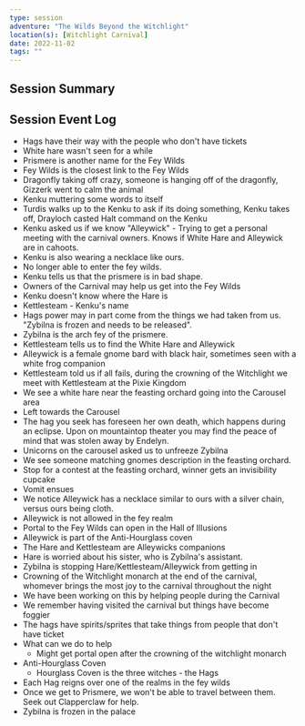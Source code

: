 ```yaml
---
type: session
adventure: "The Wilds Beyond the Witchlight"
location(s): [Witchlight Carnival]
date: 2022-11-02
tags: ""
---
```


## Session Summary

## Session Event Log

- Hags have their way with the people who don't have tickets
- White hare wasn't seen for a while
- Prismere is another name for the Fey Wilds
- Fey Wilds is the closest link to the Fey Wilds
- Dragonfly taking off crazy, someone is hanging off of the dragonfly, Gizzerk went to calm the animal
- Kenku muttering some words to itself
- Turdis walks up to the Kenku to ask if its doing something, Kenku takes off, Drayloch casted Halt command on the Kenku
- Kenku asked us if we know "Alleywick" - Trying to get a personal meeting with the carnival owners. Knows if White Hare and Alleywick are in cahoots.
- Kenku is also wearing a necklace like ours.
- No longer able to enter the fey wilds. 
- Kenku tells us that the prismere is in bad shape.
- Owners of the Carnival may help us get into the Fey Wilds
- Kenku doesn't know where the Hare is
- Kettlesteam - Kenku's name
- Hags power may in part come from the things we had taken from us. "Zybilna is frozen and needs to be released".
- Zybilna is the arch fey of the prismere. 
- Kettlesteam tells us to find the White Hare and Alleywick
- Alleywick is a female gnome bard with black hair, sometimes seen with a white frog companion
- Kettlesteam told us if all fails, during the crowning of the Witchlight <something> we meet with Kettlesteam at the Pixie Kingdom
- We see a white hare near the feasting orchard going into the Carousel area
- Left towards the Carousel
- The hag you seek has foreseen her own death, which happens during an eclipse. Upon on mountaintop theater you may find the peace of mind that was stolen away by Endelyn.
- Unicorns on the carousel asked us to unfreeze Zybilna
- We see someone matching gnomes description in the feasting orchard.
- Stop for a contest at the feasting orchard, winner gets an invisibility cupcake
- Vomit ensues
- We notice Alleywick has a necklace similar to ours with a silver chain, versus ours being cloth.
- Alleywick is not allowed in the fey realm
- Portal to the Fey Wilds can open in the Hall of Illusions
- Alleywick is part of the Anti-Hourglass coven
- The Hare and Kettlesteam are Alleywicks companions
- Hare is worried about his sister, who is Zybilna's assistant.
- Zybilna is stopping Hare/Kettlesteam/Alleywick from getting in
- Crowning of the Witchlight monarch at the end of the carnival, whomever brings the most joy to the carnival throughout the night
- We have been working on this by helping people during the Carnival
- We remember having visited the carnival but things have become foggier
- The hags have spirits/sprites that take things from people that don't have ticket
- What can we do to help
	- Might get portal open after the crowning of the witchlight monarch
- Anti-Hourglass Coven
	- Hourglass Coven is the three witches - the Hags
- Each Hag reigns over one of the realms in the fey wilds
- Once we get to Prismere, we won't be able to travel between them. Seek out Clapperclaw for help.
- Zybilna is frozen in the palace
